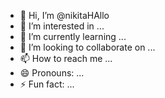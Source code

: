 - 👋 Hi, I’m @nikitaHAllo
- 👀 I’m interested in ...
- 🌱 I’m currently learning ...
- 💞️ I’m looking to collaborate on ...
- 📫 How to reach me ...
- 😄 Pronouns: ...
- ⚡ Fun fact: ...

<!---
nikitaHAllo/nikitaHAllo is a ✨ special ✨ repository because its `README.md` (this file) appears on your GitHub profile.
You can click the Preview link to take a look at your changes.
--->
